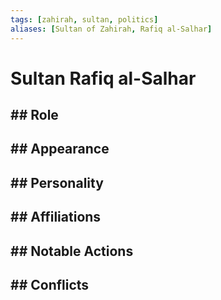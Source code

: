 ```yaml
---
tags: [zahirah, sultan, politics]
aliases: [Sultan of Zahirah, Rafiq al-Salhar]
---
```


# Sultan Rafiq al-Salhar

## ## Role

## ## Appearance

## ## Personality

## ## Affiliations

## ## Notable Actions

## ## Conflicts
